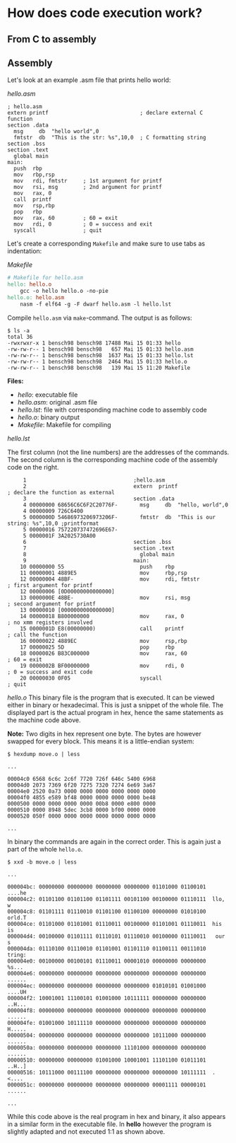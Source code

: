 # How does code execution work?

## From C to assembly


## Assembly

Let's look at an example .asm file that prints hello world:

*hello.asm*
```
; hello.asm
extern printf                             ; declare external C function
section .data
  msg     db  "hello world",0
  fmtstr  db  "This is the str: %s",10,0  ; C formatting string
section .bss
section .text
  global main
main:
  push  rbp
  mov   rbp,rsp
  mov   rdi, fmtstr     ; 1st argument for printf
  mov   rsi, msg        ; 2nd argument for printf
  mov   rax, 0
  call  printf
  mov   rsp,rbp
  pop   rbp
  mov   rax, 60         ; 60 = exit
  mov   rdi, 0          ; 0 = success and exit
  syscall               ; quit
```

Let's create a corresponding `Makefile` and make sure to use tabs as indentation:

*Makefile*
```Makefile
# Makefile for hello.asm
hello: hello.o
	gcc -o hello hello.o -no-pie
hello.o: hello.asm
	nasm -f elf64 -g -F dwarf hello.asm -l hello.lst
```

Compile `hello.asm` via `make`-command.
The output is as follows:

```text
$ ls -a
total 36
-rwxrwxr-x 1 bensch98 bensch98 17488 Mai 15 01:33 hello
-rw-rw-r-- 1 bensch98 bensch98   657 Mai 15 01:33 hello.asm
-rw-rw-r-- 1 bensch98 bensch98  1637 Mai 15 01:33 hello.lst
-rw-rw-r-- 1 bensch98 bensch98  2464 Mai 15 01:33 hello.o
-rw-rw-r-- 1 bensch98 bensch98   139 Mai 15 11:20 Makefile
```

**Files:**
- *hello*: executable file
- *hello.asm*: original .asm file
- *hello.lst*: file with corresponding machine code to assembly code
- *hello.o*: binary output
- *Makefile*: Makefile for compiling


*hello.lst*

The first column (not the line numbers) are the addresses of the commands.
The second column is the corresponding machine code of the assembly code on the right.
```lst
     1                                  ;hello.asm
     2                                  extern  printf                      ; declare the function as external
     3                                  section .data
     4 00000000 68656C6C6F2C20776F-       msg     db  "hello, world",0
     4 00000009 726C6400           
     5 0000000D 54686973206973206F-       fmtstr  db  "This is our string: %s",10,0 ;printformat
     5 00000016 757220737472696E67-
     5 0000001F 3A2025730A00       
     6                                  section .bss
     7                                  section .text
     8                                    global main
     9                                  main:
    10 00000000 55                        push    rbp
    11 00000001 4889E5                    mov     rbp,rsp
    12 00000004 48BF-                     mov     rdi, fmtstr         ; first argument for printf
    12 00000006 [0D00000000000000] 
    13 0000000E 48BE-                     mov     rsi, msg            ; second argument for printf
    13 00000010 [0000000000000000] 
    14 00000018 B800000000                mov     rax, 0              ; no xmm registers involved
    15 0000001D E8(00000000)              call    printf              ; call the function
    16 00000022 4889EC                    mov     rsp,rbp
    17 00000025 5D                        pop     rbp
    18 00000026 B83C000000                mov     rax, 60             ; 60 = exit
    19 0000002B BF00000000                mov     rdi, 0              ; 0 = success and exit code
    20 00000030 0F05                      syscall                     ; quit

```

*hello.o*
This binary file is the program that is executed.
It can be viewed either in binary or hexadecimal.
This is just a snippet of the whole file. The displayed part is the actual program in hex, hence the same statements as the machine code above.

**Note:** Two digits in hex represent one byte. The bytes are however swapped for every block. This means it is a little-endian system:

```text
$ hexdump move.o | less

...

00004c0 6568 6c6c 2c6f 7720 726f 646c 5400 6968
00004d0 2073 7369 6f20 7275 7320 7274 6e69 3a67
00004e0 2520 0a73 0000 0000 0000 0000 0000 0000
00004f0 4855 e589 bf48 0000 0000 0000 0000 be48
0000500 0000 0000 0000 0000 00b8 0000 e800 0000
0000510 0000 8948 5dec 3cb8 0000 bf00 0000 0000
0000520 050f 0000 0000 0000 0000 0000 0000 0000

...

```

In binary the commands are again in the correct order.
This is again just a part of the whole `hello.o`. 
```text
$ xxd -b move.o | less

...

000004bc: 00000000 00000000 00000000 00000000 01101000 01100101  ....he
000004c2: 01101100 01101100 01101111 00101100 00100000 01110111  llo, w
000004c8: 01101111 01110010 01101100 01100100 00000000 01010100  orld.T
000004ce: 01101000 01101001 01110011 00100000 01101001 01110011  his is
000004d4: 00100000 01101111 01110101 01110010 00100000 01110011   our s
000004da: 01110100 01110010 01101001 01101110 01100111 00111010  tring:
000004e0: 00100000 00100101 01110011 00001010 00000000 00000000   %s...
000004e6: 00000000 00000000 00000000 00000000 00000000 00000000  ......
000004ec: 00000000 00000000 00000000 00000000 01010101 01001000  ....UH
000004f2: 10001001 11100101 01001000 10111111 00000000 00000000  ..H...
000004f8: 00000000 00000000 00000000 00000000 00000000 00000000  ......
000004fe: 01001000 10111110 00000000 00000000 00000000 00000000  H.....
00000504: 00000000 00000000 00000000 00000000 10111000 00000000  ......
0000050a: 00000000 00000000 00000000 11101000 00000000 00000000  ......
00000510: 00000000 00000000 01001000 10001001 11101100 01011101  ..H..]
00000516: 10111000 00111100 00000000 00000000 00000000 10111111  .<....
0000051c: 00000000 00000000 00000000 00000000 00001111 00000101  ......

...

```

While this code above is the real program in hex and binary, it also appears in a similar form in the executable file.
In **hello** however the program is slightly adapted and not executed 1:1 as shown above.
